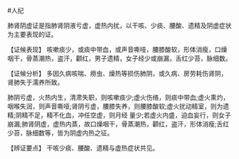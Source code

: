 #人纪

肺肾阴虚证是指肺肾阴液亏虚，虚热内扰，以干咳、少痰、腰酸、遗精及阴虚症状为主要表现的证。

  【证候表现】
咳嗽痰少，或痰中带血，或声音嘶哑，腰膝酸软，形体消瘦，口燥咽干，骨蒸潮热，盗汗，颧红，男子遗精，女子经少或崩漏，舌红少苔，脉细数。

【证候分析】
多因久病咳喘、痨虫、燥热等损伤肺阴，或久病、房劳耗伤肾阴，肾肺失于濡养所致。

肺阴亏虚，火热内生，清肃失职，则咳嗽痰少;虚火伤络，则痰中带血;虚火熏灼，咽喉失润，则声音嘶哑;肾阴亏虚，腰膝失养，则腰膝酸软;虚火扰动精室，则为遗精;阴精不足，精不化血，冲任空虚，则月经
量少;若虚火内盛，迫血妄行，则女子崩漏;肺肾阴虚，虚热内蒸，故口燥咽干，骨蒸潮热，颧红，盗汗，形体消瘦;舌红少苔，脉细数等，皆为阴虚内热之征。

  【辨证要点】
  干咳少痰、腰酸、遗精与虚热症状共见。